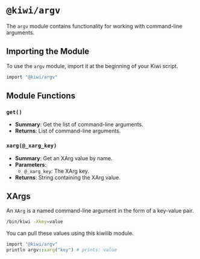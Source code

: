 # `@kiwi/argv`

The `argv` module contains functionality for working with command-line arguments.

## Importing the Module

To use the `argv` module, import it at the beginning of your Kiwi script.

```ruby
import "@kiwi/argv"
```

## Module Functions

### `get()`
- **Summary**: Get the list of command-line arguments.
- **Returns**: List of command-line arguments.

### `xarg(@_xarg_key)`
- **Summary**: Get an XArg value by name.
- **Parameters**:
  - `@_xarg_key`: The XArg key.
- **Returns**: String containing the XArg value.

## XArgs

An `XArg` is a named command-line argument in the form of a key-value pair.

```bash
/bin/kiwi -Xkey=value
```

You can pull these values using this kiwilib module.

```ruby
import "@kiwi/argv"
println argv::xarg("key") # prints: value
```